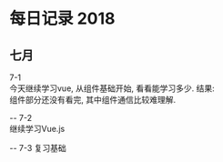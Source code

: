 每日记录 2018
===
七月
--
7-1  
今天继续学习vue, 从组件基础开始, 看看能学习多少.
结果:  
组件部分还没有看完, 其中组件通信比较难理解.

--
7-2  
继续学习Vue.js

--
7-3
复习基础